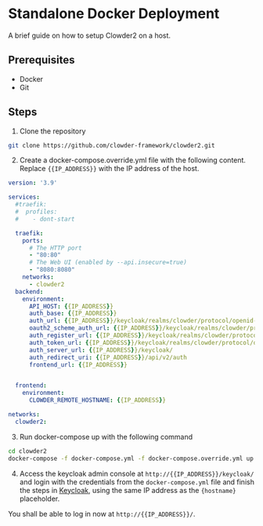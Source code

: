 # Standalone Docker Deployment

A brief guide on how to setup Clowder2 on a host.

## Prerequisites
- Docker
- Git

## Steps
1. Clone the repository
```bash
git clone https://github.com/clowder-framework/clowder2.git
```

2. Create a docker-compose.override.yml file with the following content. Replace `{{IP_ADDRESS}}` with the IP address of the host.

```yaml
version: '3.9'

services:
  #traefik:
  #  profiles:
  #    - dont-start

  traefik:
    ports:
      # The HTTP port
      - "80:80"
      # The Web UI (enabled by --api.insecure=true)
      - "8080:8080"
    networks:
      - clowder2
  backend:
    environment:
      API_HOST: {{IP_ADDRESS}}
      auth_base: {{IP_ADDRESS}}
      auth_url: {{IP_ADDRESS}}/keycloak/realms/clowder/protocol/openid-connect/auth?client_id=clowder2-backend&response_type=code
      oauth2_scheme_auth_url: {{IP_ADDRESS}}/keycloak/realms/clowder/protocol/openid-connect/auth?client_id=clowder2-backend&response_type=code
      auth_register_url: {{IP_ADDRESS}}/keycloak/realms/clowder/protocol/openid-connect/registrations?client_id=clowder2-backend&response_type=code
      auth_token_url: {{IP_ADDRESS}}/keycloak/realms/clowder/protocol/openid-connect/token
      auth_server_url: {{IP_ADDRESS}}/keycloak/
      auth_redirect_uri: {{IP_ADDRESS}}/api/v2/auth
      frontend_url: {{IP_ADDRESS}}


  frontend:
    environment:
      CLOWDER_REMOTE_HOSTNAME: {{IP_ADDRESS}}

networks:
  clowder2:
```


3. Run docker-compose up with the following command
```bash
cd clowder2
docker-compose -f docker-compose.yml -f docker-compose.override.yml up -d
```

4. Access the keycloak admin console at `http://{{IP_ADDRESS}}/keycloak/` and login with the credentials from the `docker-compose.yml` file and finish the steps in [Keycloak](keycloak.md), using the same IP address as the `{hostname}` placeholder.

You shall be able to log in now at `http://{{IP_ADDRESS}}/`. 